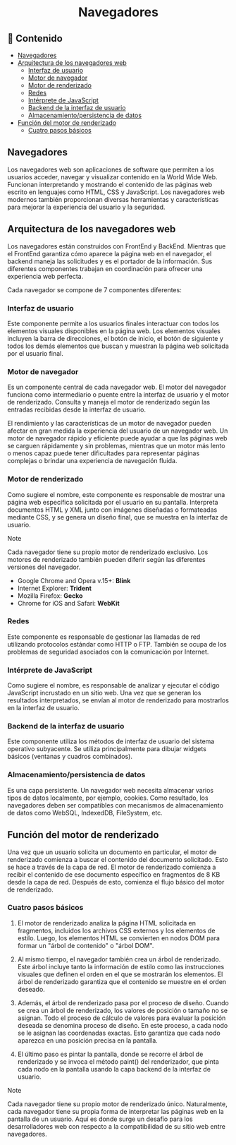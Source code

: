<h1 align="center">Navegadores</h1>

<h2>📑 Contenido</h2>

- [Navegadores](#navegadores)
- [Arquitectura de los navegadores web](#arquitectura-de-los-navegadores-web)
  - [Interfaz de usuario](#interfaz-de-usuario)
  - [Motor de navegador](#motor-de-navegador)
  - [Motor de renderizado](#motor-de-renderizado)
  - [Redes](#redes)
  - [Intérprete de JavaScript](#intérprete-de-javascript)
  - [Backend de la interfaz de usuario](#backend-de-la-interfaz-de-usuario)
  - [Almacenamiento/persistencia de datos](#almacenamientopersistencia-de-datos)
- [Función del motor de renderizado](#función-del-motor-de-renderizado)
  - [Cuatro pasos básicos](#cuatro-pasos-básicos)

## Navegadores

Los navegadores web son aplicaciones de software que permiten a los usuarios acceder, navegar y visualizar contenido en la World Wide Web. Funcionan interpretando y mostrando el contenido de las páginas web escrito en lenguajes como HTML, CSS y JavaScript. Los navegadores web modernos también proporcionan diversas herramientas y características para mejorar la experiencia del usuario y la seguridad.

## Arquitectura de los navegadores web

Los navegadores están construidos con FrontEnd y BackEnd. Mientras que el FrontEnd garantiza cómo aparece la página web en el navegador, el backend maneja las solicitudes y es el portador de la información. Sus diferentes componentes trabajan en coordinación para ofrecer una experiencia web perfecta.

Cada navegador se compone de 7 componentes diferentes:

### Interfaz de usuario

Este componente permite a los usuarios finales interactuar con todos los elementos visuales disponibles en la página web. Los elementos visuales incluyen la barra de direcciones, el botón de inicio, el botón de siguiente y todos los demás elementos que buscan y muestran la página web solicitada por el usuario final.

### Motor de navegador

Es un componente central de cada navegador web. El motor del navegador funciona como intermediario o puente entre la interfaz de usuario y el motor de renderizado. Consulta y maneja el motor de renderizado según las entradas recibidas desde la interfaz de usuario.

El rendimiento y las características de un motor de navegador pueden afectar en gran medida la experiencia del usuario de un navegador web. Un motor de navegador rápido y eficiente puede ayudar a que las páginas web se carguen rápidamente y sin problemas, mientras que un motor más lento o menos capaz puede tener dificultades para representar páginas complejas o brindar una experiencia de navegación fluida.

### Motor de renderizado

Como sugiere el nombre, este componente es responsable de mostrar una página web específica solicitada por el usuario en su pantalla. Interpreta documentos HTML y XML junto con imágenes diseñadas o formateadas mediante CSS, y se genera un diseño final, que se muestra en la interfaz de usuario.

> [!NOTE]
>
> Cada navegador tiene su propio motor de renderizado exclusivo. Los motores de renderizado también pueden diferir según las diferentes versiones del navegador.

- Google Chrome and Opera v.15+: **Blink**
- Internet Explorer: **Trident**
- Mozilla Firefox: **Gecko**
- Chrome for iOS and Safari: **WebKit**

### Redes

Este componente es responsable de gestionar las llamadas de red utilizando protocolos estándar como HTTP o FTP. También se ocupa de los problemas de seguridad asociados con la comunicación por Internet.

### Intérprete de JavaScript

Como sugiere el nombre, es responsable de analizar y ejecutar el código JavaScript incrustado en un sitio web. Una vez que se generan los resultados interpretados, se envían al motor de renderizado para mostrarlos en la interfaz de usuario.

### Backend de la interfaz de usuario

Este componente utiliza los métodos de interfaz de usuario del sistema operativo subyacente. Se utiliza principalmente para dibujar widgets básicos (ventanas y cuadros combinados).

### Almacenamiento/persistencia de datos

Es una capa persistente. Un navegador web necesita almacenar varios tipos de datos localmente, por ejemplo, cookies. Como resultado, los navegadores deben ser compatibles con mecanismos de almacenamiento de datos como WebSQL, IndexedDB, FileSystem, etc.

## Función del motor de renderizado

Una vez que un usuario solicita un documento en particular, el motor de renderizado comienza a buscar el contenido del documento solicitado. Esto se hace a través de la capa de red. El motor de renderizado comienza a recibir el contenido de ese documento específico en fragmentos de 8 KB desde la capa de red. Después de esto, comienza el flujo básico del motor de renderizado.

### Cuatro pasos básicos

1. El motor de renderizado analiza la página HTML solicitada en fragmentos, incluidos los archivos CSS externos y los elementos de estilo. Luego, los elementos HTML se convierten en nodos DOM para formar un "árbol de contenido" o "árbol DOM".

2. Al mismo tiempo, el navegador también crea un árbol de renderizado. Este árbol incluye tanto la información de estilo como las instrucciones visuales que definen el orden en el que se mostrarán los elementos. El árbol de renderizado garantiza que el contenido se muestre en el orden deseado.

3. Además, el árbol de renderizado pasa por el proceso de diseño. Cuando se crea un árbol de renderizado, los valores de posición o tamaño no se asignan. Todo el proceso de cálculo de valores para evaluar la posición deseada se denomina proceso de diseño. En este proceso, a cada nodo se le asignan las coordenadas exactas. Esto garantiza que cada nodo aparezca en una posición precisa en la pantalla.

4. El último paso es pintar la pantalla, donde se recorre el árbol de renderizado y se invoca el método paint() del renderizador, que pinta cada nodo en la pantalla usando la capa backend de la interfaz de usuario.

> [!NOTE]
>
> Cada navegador tiene su propio motor de renderizado único. Naturalmente, cada navegador tiene su propia forma de interpretar las páginas web en la pantalla de un usuario. Aquí es donde surge un desafío para los desarrolladores web con respecto a la compatibilidad de su sitio web entre navegadores.
